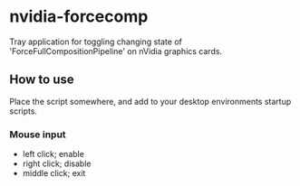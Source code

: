 # nvidia-forcecomp
Tray application for toggling changing state of 'ForceFullCompositionPipeline' on nVidia graphics cards.

## How to use
Place the script somewhere, and add to your desktop environments startup scripts.

### Mouse input
* left click; enable
* right click; disable
* middle click; exit

